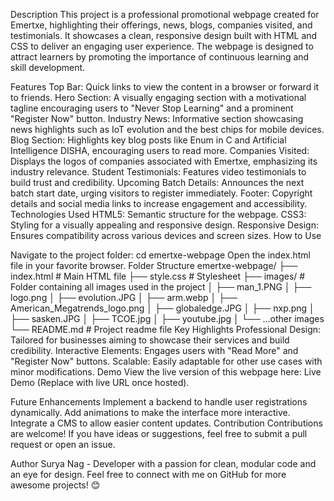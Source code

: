 Description
This project is a professional promotional webpage created for Emertxe, highlighting their offerings, news, blogs, companies visited, and testimonials. It showcases a clean, responsive design built with HTML and CSS to deliver an engaging user experience. The webpage is designed to attract learners by promoting the importance of continuous learning and skill development.

Features
Top Bar: Quick links to view the content in a browser or forward it to friends.
Hero Section: A visually engaging section with a motivational tagline encouraging users to "Never Stop Learning" and a prominent "Register Now" button.
Industry News: Informative section showcasing news highlights such as IoT evolution and the best chips for mobile devices.
Blog Section: Highlights key blog posts like Enum in C and Artificial Intelligence DISHA, encouraging users to read more.
Companies Visited: Displays the logos of companies associated with Emertxe, emphasizing its industry relevance.
Student Testimonials: Features video testimonials to build trust and credibility.
Upcoming Batch Details: Announces the next batch start date, urging visitors to register immediately.
Footer: Copyright details and social media links to increase engagement and accessibility.
Technologies Used
HTML5: Semantic structure for the webpage.
CSS3: Styling for a visually appealing and responsive design.
Responsive Design: Ensures compatibility across various devices and screen sizes.
How to Use

Navigate to the project folder:
cd emertxe-webpage
Open the index.html file in your favorite browser.
Folder Structure
emertxe-webpage/
├── index.html        # Main HTML file
├── style.css         # Stylesheet
├── images/           # Folder containing all images used in the project
│   ├── man_1.PNG
│   ├── logo.png
│   ├── evolution.JPG
│   ├── arm.webp
│   ├── American_Megatrends_logo.png
│   ├── globaledge.JPG
│   ├── nxp.png
│   ├── sasken.JPG
│   ├── TCOE.jpg
│   ├── youtube.jpg
│   └── ...other images
└── README.md         # Project readme file
Key Highlights
Professional Design: Tailored for businesses aiming to showcase their services and build credibility.
Interactive Elements: Engages users with "Read More" and "Register Now" buttons.
Scalable: Easily adaptable for other use cases with minor modifications.
Demo
View the live version of this webpage here: Live Demo (Replace with live URL once hosted).

Future Enhancements
Implement a backend to handle user registrations dynamically.
Add animations to make the interface more interactive.
Integrate a CMS to allow easier content updates.
Contribution
Contributions are welcome! If you have ideas or suggestions, feel free to submit a pull request or open an issue.

Author
Surya Nag - Developer with a passion for clean, modular code and an eye for design.
Feel free to connect with me on GitHub for more awesome projects! 😊
